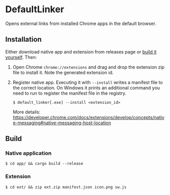 # DefaultLinker

Opens external links from installed Chrome apps in the default browser.

## Installation

Either download native app and extension from releases page or [build it yourself](#build). Then:

1. Open Chrome `chrome://extensions` and drag and drop the extension zip file to install it. Note the generated extension id.

1. Register native app. Executing it with `--install` writes a manifest file to the correct location. On Windows it prints an additional command you need to run to register the manifest file in the registry.

    ```
    $ default_linker[.exe] --install <extension_id>
    ```

    More details: https://developer.chrome.com/docs/extensions/develop/concepts/native-messaging#native-messaging-host-location

## Build

### Native application

```
$ cd app/ && cargo build --release
```

### Extension

```
$ cd ext/ && zip ext.zip manifest.json icon.png sw.js
```
